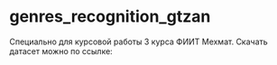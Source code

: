 # genres_recognition_gtzan
Специально для курсовой работы 3 курса ФИИТ Мехмат.
Скачать датасет можно по ссылке: 

